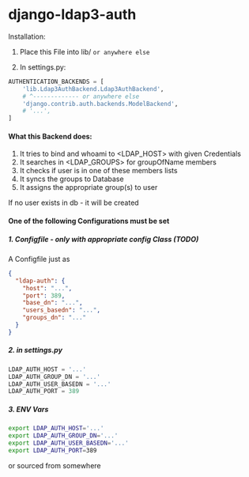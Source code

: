 # django-ldap3-auth


Installation:

1. Place this File into lib/ `or anywhere else`

2. In settings.py:
```python
AUTHENTICATION_BACKENDS = [
    'lib.Ldap3AuthBackend.Ldap3AuthBackend',
    # ^------------- or anywhere else
    'django.contrib.auth.backends.ModelBackend',
    # '...',
]
```

#### What this Backend does:

1. It tries to bind and whoami to <LDAP_HOST> with given Credentials
2. It searches in <LDAP_GROUPS> for groupOfName members
3. It checks if user is in one of these members lists
3. It syncs the groups to Database
4. It assigns the appropriate group(s) to user


If no user exists in db - it will be created


#### One of the following Configurations must be set

##### 1. Configfile - only with appropriate config Class (TODO)
A Configfile just as
```json
{
  "ldap-auth": {
    "host": "...",
    "port": 389,
    "base_dn": "...",
    "users_basedn": "...",
    "groups_dn": "..."
  }
}
```


##### 2. in settings.py
```python
LDAP_AUTH_HOST = '...'
LDAP_AUTH_GROUP_DN = '...'
LDAP_AUTH_USER_BASEDN = '...'
LDAP_AUTH_PORT = 389
```

##### 3. ENV Vars
```bash
export LDAP_AUTH_HOST='...'
export LDAP_AUTH_GROUP_DN='...'
export LDAP_AUTH_USER_BASEDN='...'
export LDAP_AUTH_PORT=389
```
or sourced from somewhere

